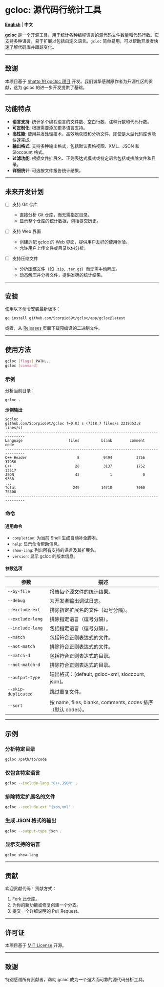 
# gcloc: 源代码行统计工具

**[English](./README.md)** | **中文**

**gcloc** 是一个开源工具，用于统计各种编程语言的源代码文件数量和代码行数。它支持多种语言，易于扩展以包括自定义语言。`gcloc` 简单易用，可以帮助开发者快速了解代码库并跟踪变化。

---

## 致谢

本项目基于 [hhatto 的 gocloc 项目](https://github.com/hhatto/gocloc) 开发。我们诚挚感谢原作者为开源社区的贡献，这为 gcloc 的进一步开发提供了基础。

---

## 功能特点
- **语言支持**: 统计多个编程语言的文件数、空白行数、注释行数和代码行数。
- **可定制化**: 根据需要添加更多语言支持。
- **高性能**: 使用并发处理技术，高效地获取和分析文件，即使是大型代码库也能快速完成。
- **输出格式**: 支持多种输出格式，包括默认表格视图、XML、JSON 和 Sloccount 格式。
- **过滤功能**: 根据文件扩展名、正则表达式模式或特定语言包括或排除文件和目录。
- **详细统计**: 可选按文件报告统计结果。

---

## 未来开发计划

- [ ] 支持 Git 仓库
    - 直接分析 Git 仓库，而无需指定目录。
    - 显示整个仓库的统计数据，包括提交历史。

- [ ] 支持 Web 界面
    - 创建适配 gcloc 的 Web 界面，提供用户友好的使用体验。
    - 允许用户上传文件或目录以供分析。

- [ ] 支持压缩文件
    - 分析压缩文件（如 `.zip`, `.tar.gz`）而无需手动解压。
    - 动态解压并分析文件，提供准确的统计结果。

---

## 安装

使用以下命令安装最新版本：
```bash
go install github.com/Scorpio69t/gcloc/app/gcloc@latest
```

或者，从 [Releases](https://github.com/Scorpio69t/gcloc/releases) 页面下载预编译的二进制文件。

---

## 使用方法

```bash
gcloc [flags] PATH...
gcloc [command]
```

### 示例

分析当前目录：

```bash
gcloc .
```

**示例输出**:
```
$gcloc .
github.com/Scorpio69t/gcloc T=0.03 s (7318.7 files/s 2219353.8 lines/s)
-------------------------------------------------------------------------------
Language                     files          blank        comment           code
-------------------------------------------------------------------------------
C++ Header                       8           9494           3756          37956
C++                             28           3137           1752          13517
JSON                            43              1              0           9368
...
Total                          249          14710           7060          75508
-------------------------------------------------------------------------------
```

### 命令
#### 通用命令
- `completion`: 为当前 Shell 生成自动补全脚本。
- `help`: 显示命令帮助信息。
- `show-lang`: 列出所有支持的语言及其扩展名。
- `version`: 显示 gcloc 的版本信息。

#### 参数选项
| 参数                | 描述                                                                                |
|---------------------|--------------------------------------------------------------------------------------------|
| `--by-file`         | 报告每个源文件的统计结果。                                                                              |
| `--debug`           | 为开发者输出调试日志。                                                                                |
| `--exclude-ext`     | 排除指定扩展名的文件（逗号分隔）。                                                                          |
| `--exclude-lang`    | 排除指定语言（逗号分隔）。                                                                              |
| `--include-lang`    | 包括指定语言（逗号分隔）。                                                                              |
| `--match`           | 包括符合正则表达式的文件。                                                                              |
| `--not-match`       | 排除符合正则表达式的文件。                                                    |
| `--match-d`         | 包括符合正则表达式的目录。                                              |
| `--not-match-d`     | 排除符合正则表达式的目录。                                              |
| `--output-type`     | 输出格式：[default, gcloc-xml, sloccount, json]。 |
| `--skip-duplicated` | 跳过重复文件。                                                                  |
| `--sort`            | 按 name, files, blanks, comments, codes 排序（默认 codes）。      |

---

## 示例

### 分析特定目录
```bash
gcloc /path/to/code
```

### 仅包含特定语言
```bash
gcloc --include-lang "C++,JSON" .
```

### 排除特定扩展名的文件
```bash
gcloc --exclude-ext "json,xml" .
```

### 生成 JSON 格式的输出
```bash
gcloc --output-type json .
```

### 显示支持的语言
```bash
gcloc show-lang
```

---

## 贡献

欢迎贡献代码！贡献方式：
1. Fork 此仓库。
2. 为你的新功能或修复创建一个分支。
3. 提交一个详细说明的 Pull Request。

---

## 许可证

本项目基于 [MIT License](https://github.com/Scorpio69t/gcloc/blob/main/LICENSE) 开源。

---

## 致谢

特别感谢所有贡献者，帮助 gcloc 成为一个强大而可靠的源代码分析工具。
